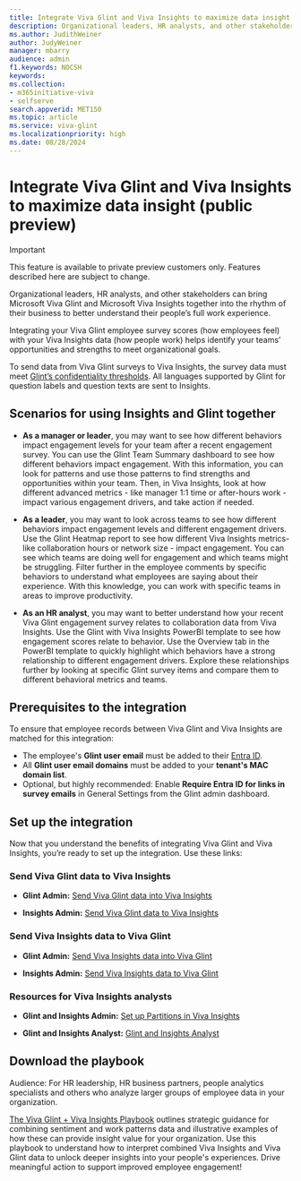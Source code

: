 ```yaml
---
title: Integrate Viva Glint and Viva Insights to maximize data insight (public preview)
description: Organizational leaders, HR analysts, and other stakeholders can bring Microsoft Viva Glint and Microsoft Viva Insights together into their business to better understand their people’s full work experience. 
ms.author: JudithWeiner
author: JudyWeiner
manager: mbarry
audience: admin
f1.keywords: NOCSH
keywords: 
ms.collection:  
- m365initiative-viva
- selfserve 
search.appverid: MET150 
ms.topic: article
ms.service: viva-glint
ms.localizationpriority: high
ms.date: 08/28/2024
---
```


# Integrate Viva Glint and Viva Insights to maximize data insight (public preview)

>[!IMPORTANT]
> This feature is available to private preview customers only. Features described here are subject to change.

Organizational leaders, HR analysts, and other stakeholders can bring Microsoft Viva Glint and Microsoft Viva Insights together into the rhythm of their business to better understand their people’s full work experience.   

Integrating your Viva Glint employee survey scores (how employees feel) with your Viva Insights data (how people work) helps identify your teams’ opportunities and strengths to meet organizational goals. 

To send data from Viva Glint surveys to Viva Insights, the survey data must meet [Glint’s confidentiality thresholds](https://go.microsoft.com/fwlink/?linkid=2275271). All languages supported by Glint for question labels and question texts are sent to Insights.

## Scenarios for using Insights and Glint together 

- **As a manager or leader**, you may want to see how different behaviors impact engagement levels for your team after a recent engagement survey. You can use the Glint Team Summary dashboard to see how different behaviors impact engagement.   With this information, you can look for patterns and use those patterns to find strengths and opportunities within your team. Then, in Viva Insights, look at how different advanced metrics - like manager 1:1 time or after-hours work - impact various engagement drivers, and take action if needed.     

- **As a leader**, you may want to look across teams to see how different behaviors impact engagement levels and different engagement drivers. Use the Glint Heatmap report to see how different Viva Insights metrics- like collaboration hours or network size - impact engagement. You can see which teams are doing well for engagement and which teams might be struggling. Filter further in the employee comments by specific behaviors to understand what employees are saying about their experience. With this knowledge, you can work with specific teams in areas to improve productivity.  

- **As an HR analyst**, you may want to better understand how your recent Viva Glint engagement survey relates to collaboration data from Viva Insights. Use the Glint with Viva Insights PowerBI template to see how engagement scores relate to behavior. Use the Overview tab in the PowerBI template to quickly highlight which behaviors have a strong relationship to different engagement drivers. Explore these relationships further by looking at specific Glint survey items and compare them to different behavioral metrics and teams.

## Prerequisites to the integration

To ensure that employee records between Viva Glint and Viva Insights are matched for this integration:

- The employee's **Glint user email** must be added to their [Entra ID](https://go.microsoft.com/fwlink/?linkid=2238425).
- All **Glint user email domains** must be added to your **tenant's MAC domain list**.
- Optional, but highly recommended: Enable **Require Entra ID for links in survey emails** in General Settings from the Glint admin  dashboard.

## Set up the integration

Now that you understand the benefits of integrating Viva Glint and Viva Insights, you’re ready to set up the integration. Use these links:

### Send Viva Glint data to Viva Insights

- **Glint Admin:** [Send Viva Glint data into Viva Insights](https://go.microsoft.com/fwlink/?linkid=2280104)

- **Insights Admin:** [Send Viva Glint data to Viva Insights](/../../viva/insights/advanced/admin/import-survey-glint)

### Send Viva Insights data to Viva Glint

- **Glint Admin:** [Send Viva Insights data into Viva Glint](https://go.microsoft.com/fwlink/?linkid=2284901)

- **Insights Admin:** [Send Viva Insights data to Viva Glint](https://go.microsoft.com/fwlink/?linkid=2282406)

### Resources for Viva Insights analysts

- **Glint and Insights Admin:** [Set up Partitions in Viva Insights](/../../viva/insights/advanced/admin/partitions#how-to-create-a-partition-and-assign-analysts-access)

- **Glint and Insights Analyst:** [Glint and Insights Analyst](/../../viva/insights/advanced/analyst/templates/glint)

## Download the playbook

Audience: For HR leadership, HR business partners, people analytics specialists and others who analyze larger groups of employee data in your organization. 

[The Viva Glint + Viva Insights Playbook](https://adoption.microsoft.com/viva/glint/) outlines strategic guidance for combining sentiment and work patterns data and illustrative examples of how these can provide insight value for your organization. Use this playbook to understand how to interpret combined Viva Insights and Viva Glint data to unlock deeper insights into your people's experiences. Drive meaningful action to support improved employee engagement!
 

 

 


